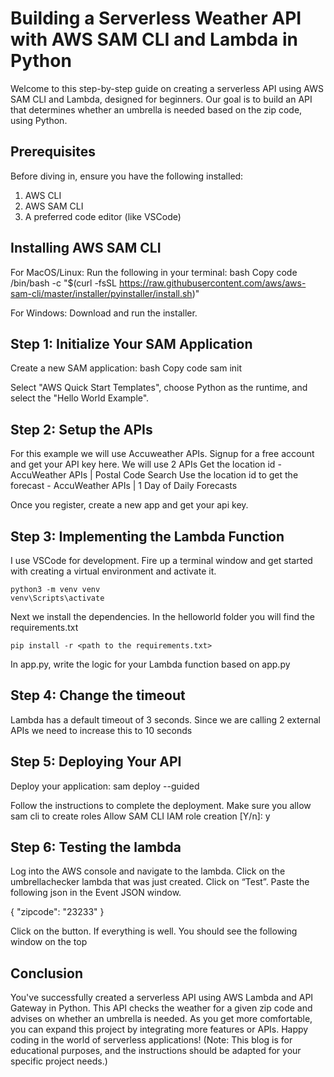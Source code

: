 # Building a Serverless Weather API with AWS SAM CLI and Lambda in Python
Welcome to this step-by-step guide on creating a serverless API using AWS SAM CLI and Lambda, designed for beginners. Our goal is to build an API that determines whether an umbrella is needed based on the zip code, using Python.
## Prerequisites
Before diving in, ensure you have the following installed:
1. AWS CLI
2. AWS SAM CLI
3. A preferred code editor (like VSCode)

## Installing AWS SAM CLI
For MacOS/Linux: Run the following in your terminal:
bash
Copy code
/bin/bash -c "$(curl -fsSL https://raw.githubusercontent.com/aws/aws-sam-cli/master/installer/pyinstaller/install.sh)"


For Windows: Download and run the installer.

## Step 1: Initialize Your SAM Application
Create a new SAM application:
bash
Copy code
sam init

Select "AWS Quick Start Templates", choose Python as the runtime, and select the "Hello World Example".

## Step 2: Setup the APIs
For this example we will use Accuweather APIs. Signup for a free account and get your API key here. We will use 2 APIs
Get the location id - AccuWeather APIs | Postal Code Search
Use the location id to get the forecast - AccuWeather APIs | 1 Day of Daily Forecasts

Once you register, create a new app and get your api key.

## Step 3: Implementing the Lambda Function
I use VSCode for development.  Fire up a terminal window and get started with creating a virtual environment and activate it.

    python3 -m venv venv  
    venv\Scripts\activate

Next we install the dependencies. In the helloworld folder you will find the requirements.txt


    pip install -r <path to the requirements.txt>



In app.py, write the logic for your Lambda function based on app.py


## Step 4: Change the timeout
Lambda has a default timeout of 3 seconds. Since we are calling 2 external APIs we need to increase this to 10 seconds

## Step 5: Deploying Your API
Deploy your application:
    sam deploy --guided

Follow the instructions to complete the deployment. Make sure you allow sam cli to create roles
Allow SAM CLI IAM role creation [Y/n]: y

## Step 6: Testing the lambda
Log into the AWS console and navigate to the lambda. Click on the umbrellachecker lambda that was just created. Click on “Test”. Paste the following json in the Event JSON window.

{
  "zipcode": "23233"
}

Click on the  button. If everything is well. You should see the following window on the top


## Conclusion
You've successfully created a serverless API using AWS Lambda and API Gateway in Python. This API checks the weather for a given zip code and advises on whether an umbrella is needed. As you get more comfortable, you can expand this project by integrating more features or APIs. 
Happy coding in the world of serverless applications!
(Note: This blog is for educational purposes, and the instructions should be adapted for your specific project needs.)